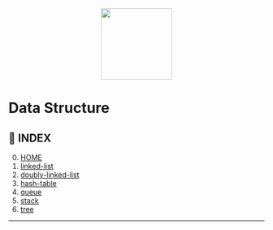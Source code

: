 <div align="center">
<img src="https://user-images.githubusercontent.com/90181028/205484931-a9be2306-5f27-44eb-aba9-56874116901b.png" width="140px" />
</div>

# Data Structure

## 📑 INDEX

0. [HOME](../README.md)
1. [linked-list](./linked-list.md)
2. [doubly-linked-list](./doubly-linked-list.md)
3. [hash-table](./hash-table.md)
4. [queue](./queue.md)
5. [stack](./stack.md)
6. [tree](./tree.md)

---
